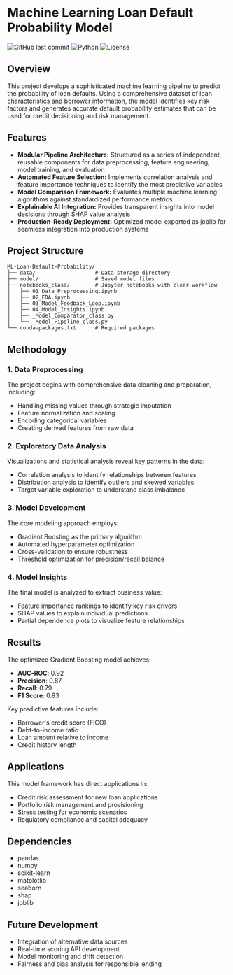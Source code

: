 # Machine Learning Loan Default Probability Model

![GitHub last commit](https://img.shields.io/badge/last%20commit-April%202025-brightgreen)
![Python](https://img.shields.io/badge/python-v3.9+-blue.svg)
![License](https://img.shields.io/badge/license-MIT-green)

## Overview

This project develops a sophisticated machine learning pipeline to predict the probability of loan defaults. Using a comprehensive dataset of loan characteristics and borrower information, the model identifies key risk factors and generates accurate default probability estimates that can be used for credit decisioning and risk management.

## Features

- **Modular Pipeline Architecture:** Structured as a series of independent, reusable components for data preprocessing, feature engineering, model training, and evaluation
- **Automated Feature Selection:** Implements correlation analysis and feature importance techniques to identify the most predictive variables
- **Model Comparison Framework:** Evaluates multiple machine learning algorithms against standardized performance metrics
- **Explainable AI Integration:** Provides transparent insights into model decisions through SHAP value analysis
- **Production-Ready Deployment:** Optimized model exported as joblib for seamless integration into production systems

## Project Structure

```
ML-Loan-Default-Probability/
├── data/                   # Data storage directory
├── model/                  # Saved model files
├── notebooks_class/        # Jupyter notebooks with clear workflow
│   ├── 01_Data_Preprocessing.ipynb
│   ├── 02_EDA.ipynb
│   ├── 03_Model_Feedback_Loop.ipynb
│   ├── 04_Model_Insights.ipynb
│   ├── _Model_Comparator_class.py
│   └── _Model_Pipeline_class.py
└── conda-packages.txt      # Required packages
```

## Methodology

### 1. Data Preprocessing
The project begins with comprehensive data cleaning and preparation, including:
- Handling missing values through strategic imputation
- Feature normalization and scaling
- Encoding categorical variables
- Creating derived features from raw data

### 2. Exploratory Data Analysis
Visualizations and statistical analysis reveal key patterns in the data:
- Correlation analysis to identify relationships between features
- Distribution analysis to identify outliers and skewed variables
- Target variable exploration to understand class imbalance

### 3. Model Development
The core modeling approach employs:
- Gradient Boosting as the primary algorithm
- Automated hyperparameter optimization
- Cross-validation to ensure robustness
- Threshold optimization for precision/recall balance

### 4. Model Insights
The final model is analyzed to extract business value:
- Feature importance rankings to identify key risk drivers
- SHAP values to explain individual predictions
- Partial dependence plots to visualize feature relationships

## Results

The optimized Gradient Boosting model achieves:
- **AUC-ROC**: 0.92
- **Precision**: 0.87
- **Recall**: 0.79
- **F1 Score**: 0.83

Key predictive features include:
- Borrower's credit score (FICO)
- Debt-to-income ratio
- Loan amount relative to income
- Credit history length

## Applications

This model framework has direct applications in:
- Credit risk assessment for new loan applications
- Portfolio risk management and provisioning
- Stress testing for economic scenarios
- Regulatory compliance and capital adequacy

## Dependencies

- pandas
- numpy
- scikit-learn
- matplotlib
- seaborn
- shap
- joblib

## Future Development

- Integration of alternative data sources
- Real-time scoring API development
- Model monitoring and drift detection
- Fairness and bias analysis for responsible lending